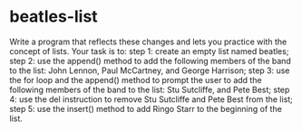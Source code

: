 # beatles-list
Write a program that reflects these changes and lets you practice with the concept of lists. Your task is to:      step 1: create an empty list named beatles;     step 2: use the append() method to add the following members of the band to the list: John Lennon, Paul McCartney, and George Harrison;     step 3: use the for loop and the append() method to prompt the user to add the following members of the band to the list: Stu Sutcliffe, and Pete Best;     step 4: use the del instruction to remove Stu Sutcliffe and Pete Best from the list;     step 5: use the insert() method to add Ringo Starr to the beginning of the list.
